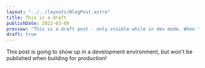 ```yaml
---
layout: "../../layouts/BlogPost.astro"
title: This is a draft
publishDate: 2022-03-09
preview: "This is a draft post - only visible while in dev mode. When this site is built, the draft won't be included."
draft: true
---	
```


This post is going to show up in a development environment, but won't be published when building for production!

